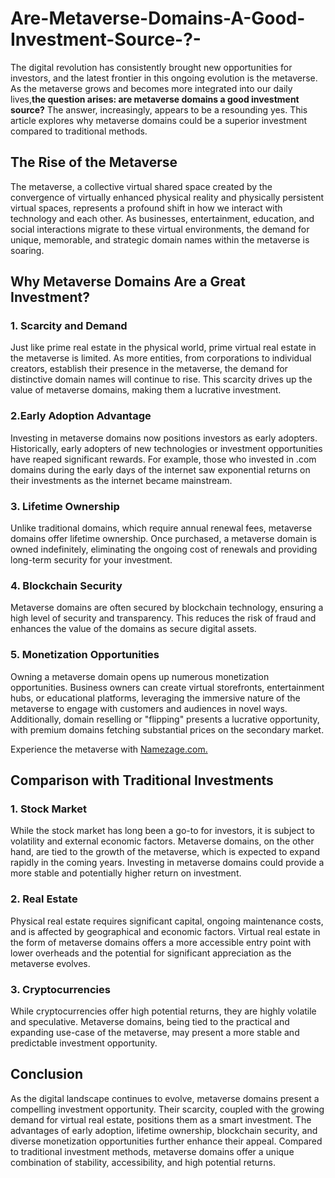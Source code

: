 # Are-Metaverse-Domains-A-Good-Investment-Source-?-

The digital revolution has consistently brought new opportunities for investors, and the latest frontier in this ongoing evolution is the metaverse. As the metaverse grows and becomes more integrated into our daily lives,**the question arises: are metaverse domains a good investment source?** The answer, increasingly, appears to be a resounding yes. This article explores why metaverse domains could be a superior investment compared to traditional methods.

## The Rise of the Metaverse

The metaverse, a collective virtual shared space created by the convergence of virtually enhanced physical reality and physically persistent virtual spaces, represents a profound shift in how we interact with technology and each other. As businesses, entertainment, education, and social interactions migrate to these virtual environments, the demand for unique, memorable, and strategic domain names within the metaverse is soaring.

## Why Metaverse Domains Are a Great Investment?

### 1. Scarcity and Demand

Just like prime real estate in the physical world, prime virtual real estate in the metaverse is limited. As more entities, from corporations to individual creators, establish their presence in the metaverse, the demand for distinctive domain names will continue to rise. This scarcity drives up the value of metaverse domains, making them a lucrative investment.

###  2.Early Adoption Advantage

Investing in metaverse domains now positions investors as early adopters. Historically, early adopters of new technologies or investment opportunities have reaped significant rewards. For example, those who invested in .com domains during the early days of the internet saw exponential returns on their investments as the internet became mainstream.

### 3. Lifetime Ownership

Unlike traditional domains, which require annual renewal fees, metaverse domains offer lifetime ownership. Once purchased, a metaverse domain is owned indefinitely, eliminating the ongoing cost of renewals and providing long-term security for your investment.

###  4. Blockchain Security
Metaverse domains are often secured by blockchain technology, ensuring a high level of security and transparency. This reduces the risk of fraud and enhances the value of the domains as secure digital assets.

###  5. Monetization Opportunities

Owning a metaverse domain opens up numerous monetization opportunities. Business owners can create virtual storefronts, entertainment hubs, or educational platforms, leveraging the immersive nature of the metaverse to engage with customers and audiences in novel ways. Additionally, domain reselling or "flipping" presents a lucrative opportunity, with premium domains fetching substantial prices on the secondary market.

Experience the metaverse with <a href="https://namezage.com/affliate/4w4y2pkr9jsw8w">Namezage.com.</a> 

## Comparison with Traditional Investments

###  1. Stock Market

While the stock market has long been a go-to for investors, it is subject to volatility and external economic factors. Metaverse domains, on the other hand, are tied to the growth of the metaverse, which is expected to expand rapidly in the coming years. Investing in metaverse domains could provide a more stable and potentially higher return on investment.

###  2. Real Estate

Physical real estate requires significant capital, ongoing maintenance costs, and is affected by geographical and economic factors. Virtual real estate in the form of metaverse domains offers a more accessible entry point with lower overheads and the potential for significant appreciation as the metaverse evolves.

### 3. Cryptocurrencies

While cryptocurrencies offer high potential returns, they are highly volatile and speculative. Metaverse domains, being tied to the practical and expanding use-case of the metaverse, may present a more stable and predictable investment opportunity.

## Conclusion

As the digital landscape continues to evolve, metaverse domains present a compelling investment opportunity. Their scarcity, coupled with the growing demand for virtual real estate, positions them as a smart investment. The advantages of early adoption, lifetime ownership, blockchain security, and diverse monetization opportunities further enhance their appeal. Compared to traditional investment methods, metaverse domains offer a unique combination of stability, accessibility, and high potential returns. 


